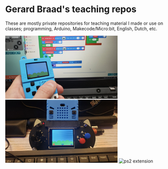Gerard Braad's teaching repos
=============================

These are mostly private repositories for teaching material I made or use on classes; programming, Arduino, Makecode/Micro:bit, English, Dutch, etc.

<img src="https://github.com/gbraad-teaching/makecode-simple-jumping-game/raw/master/screens/meowbit.jpg" alt="Jumping game (meowbit)" style="height:200px"/><img src="https://raw.githubusercontent.com/gbraad-teaching/makecode-simple-jumping-game/master/screens/microbit.jpg" alt="Jumping game (Arcade shield)" style="height:200px"/>
<img src="https://camo.githubusercontent.com/afb3664b1ba414db1c8ef2882b541238fa4fe1ed0bac46c08ed6c679419c4992/68747470733a2f2f706978656c6665642e736f6369616c2f73746f726167652f6d2f313133613365323132346133336231663535313165353331393533663565653438343536653063372f313964633932353834393134656335353766633736326633333865626233323830373236343530372f643361646a50445a52534e44666877474b395547333061735559616132494d5437426962463339302e6a706567" alt="ps2 extension" style="height:200px"/>
